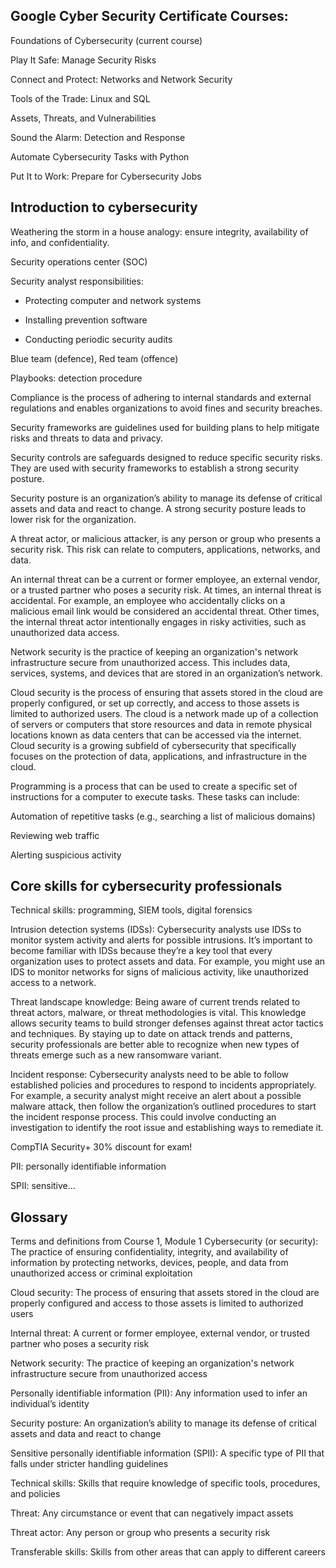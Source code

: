 <h2>Google Cyber Security Certificate Courses:</h2>

Foundations of Cybersecurity
 (current course) 

Play It Safe: Manage Security Risks
 

Connect and Protect: Networks and Network Security
 

Tools of the Trade: Linux and SQL
 

Assets, Threats, and Vulnerabilities
 

Sound the Alarm: Detection and Response

Automate Cybersecurity Tasks with Python
 

Put It to Work: Prepare for Cybersecurity Jobs
 

<h2>Introduction to cybersecurity</h2>

Weathering the storm in a house analogy: ensure integrity, availability of info, and confidentiality.

Security operations center (SOC)

Security analyst responsibilities:

- Protecting computer and network systems

- Installing prevention software

- Conducting periodic security audits

Blue team (defence), Red team (offence)

Playbooks: detection procedure

Compliance is the process of adhering to internal standards and external regulations and enables organizations to avoid fines and security breaches.

Security frameworks are guidelines used for building plans to help mitigate risks and threats to data and privacy.

Security controls are safeguards designed to reduce specific security risks. They are used with security frameworks to establish a strong security posture.

Security posture is an organization’s ability to manage its defense of critical assets and data and react to change. A strong security posture leads to lower risk for the organization.

A threat actor, or malicious attacker, is any person or group who presents a security risk. This risk can relate to computers, applications, networks, and data.

An internal threat can be a current or former employee, an external vendor, or a trusted partner who poses a security risk. At times, an internal threat is accidental. For example, an employee who accidentally clicks on a malicious email link would be considered an accidental threat. Other times, the internal threat actor intentionally engages in risky activities, such as unauthorized data access.

Network security is the practice of keeping an organization's network infrastructure secure from unauthorized access. This includes data, services, systems, and devices that are stored in an organization’s network.

Cloud security is the process of ensuring that assets stored in the cloud are properly configured, or set up correctly, and access to those assets is limited to authorized users. The cloud is a network made up of a collection of servers or computers that store resources and data in remote physical locations known as data centers that can be accessed via the internet. Cloud security is a growing subfield of cybersecurity that specifically focuses on the protection of data, applications, and infrastructure in the cloud.

Programming is a process that can be used to create a specific set of instructions for a computer to execute tasks. These tasks can include:

Automation of repetitive tasks (e.g., searching a list of malicious domains)

Reviewing web traffic 

Alerting suspicious activity

<h2>Core skills for cybersecurity professionals</h2>

Technical skills: programming, SIEM tools, digital forensics

Intrusion detection systems (IDSs): Cybersecurity analysts use IDSs to monitor system activity and alerts for possible intrusions. It’s important to become familiar with IDSs because they’re a key tool that every organization uses to protect assets and data. For example, you might use an IDS to monitor networks for signs of malicious activity, like unauthorized access to a network.

Threat landscape knowledge: Being aware of current trends related to threat actors, malware, or threat methodologies is vital. This knowledge allows security teams to build stronger defenses against threat actor tactics and techniques. By staying up to date on attack trends and patterns, security professionals are better able to recognize when new types of threats emerge such as a new ransomware variant. 

Incident response: Cybersecurity analysts need to be able to follow established policies and procedures to respond to incidents appropriately. For example, a security analyst might receive an alert about a possible malware attack, then follow the organization’s outlined procedures to start the incident response process. This could involve conducting an investigation to identify the root issue and establishing ways to remediate it.

CompTIA Security+
30% discount for exam!

PII: personally identifiable information

SPII: sensitive...

<h2>Glossary</h2>

Terms and definitions from Course 1, Module 1
Cybersecurity (or security): The practice of ensuring confidentiality, integrity, and availability of information by protecting networks, devices, people, and data from unauthorized access or criminal exploitation

Cloud security: The process of ensuring that assets stored in the cloud are properly configured and access to those assets is limited to authorized users

Internal threat: A current or former employee, external vendor, or trusted partner who poses a security risk

Network security: The practice of keeping an organization's network infrastructure secure from unauthorized access

Personally identifiable information (PII): Any information used to infer an individual’s identity

Security posture: An organization’s ability to manage its defense of critical assets and data and react to change 

Sensitive personally identifiable information (SPII): A specific type of PII that falls under stricter handling guidelines

Technical skills: Skills that require knowledge of specific tools, procedures, and policies 

Threat: Any circumstance or event that can negatively impact assets

Threat actor: Any person or group who presents a security risk

Transferable skills: Skills from other areas that can apply to different careers 